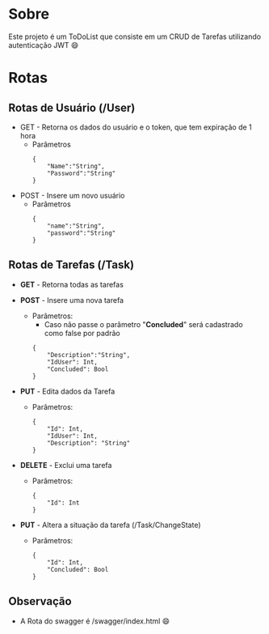 

# Sobre

Este projeto é um ToDoList que consiste em um CRUD de Tarefas utilizando autenticação JWT :smile:

# Rotas

## Rotas de Usuário (/User)

 - GET - Retorna os dados do usuário e o token, que tem expiração de 1 hora
	 - Parâmetros
		```
		{
			"Name":"String",
			"Password":"String"
		} 		 
		```
 - POST - Insere um novo usuário
	 - Parâmetros
		```
		{
			"name":"String",
			"password":"String"
		} 		 
		```
## Rotas de Tarefas (/Task)

 - **GET** - Retorna todas as tarefas

 - **POST** - Insere uma nova tarefa
	 - Parâmetros:
		 - Caso não passe o parâmetro "**Concluded**" será cadastrado como false por padrão
		```
		{
			"Description":"String",
			"IdUser": Int,
			"Concluded": Bool
		} 		 
		```
- **PUT** - Edita dados da Tarefa
	 - Parâmetros:
		```
		{
			"Id": Int,
			"IdUser": Int,
			"Description": "String"
		}	 
		```
 - **DELETE** - Exclui uma tarefa
	 - Parâmetros:
		```
		{
			"Id": Int
		} 		 
		```
- **PUT** - Altera a situação da tarefa (/Task/ChangeState)
	 - Parâmetros:
		```
		{
			"Id": Int,
			"Concluded": Bool
		}	 
		```

## Observação

- A Rota do swagger é /swagger/index.html :smile: